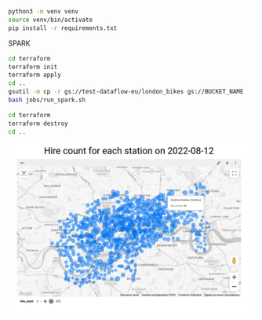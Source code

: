 ```bash
python3 -m venv venv
source venv/bin/activate
pip install -r requirements.txt
```

SPARK

```bash
cd terraform
terraform init
terraform apply
cd ..
gsutil -m cp -r gs://test-dataflow-eu/london_bikes gs://BUCKET_NAME
bash jobs/run_spark.sh
```

```bash
cd terraform
terraform destroy
cd ..
```

![map](images/daily_agg_map_example.png)
